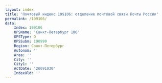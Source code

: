 ```yaml
---
layout: index
title: 'Почтовый индекс 199106: отделение почтовой связи Почты России'
permalink: /199106/
data:
    Index: 199106
    OPSName: 'Санкт-Петербург 106'
    OPSType: О
    OPSSubm: 190999
    Region: Санкт-Петербург
    Autonom: ''
    Area: ''
    City: ''
    City1: ''
    ActDate: '20091030'
    IndexOld: ''
---
```

